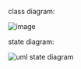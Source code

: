 class diagram:

![image](https://user-images.githubusercontent.com/75387956/103788170-d49a2b80-503e-11eb-8912-b8b93b38a046.png)



state diagram:

![uml state diagram](https://user-images.githubusercontent.com/75387956/103080714-b06a3380-45d6-11eb-95c2-eff963756edb.png)
